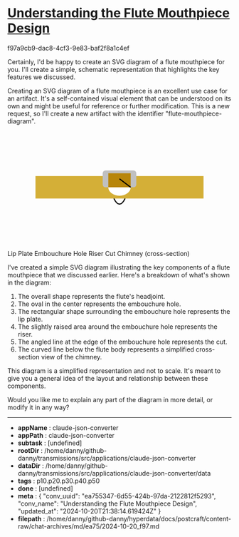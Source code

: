 # [Understanding the Flute Mouthpiece Design](https://claude.ai/chat/ea755347-6d55-424b-97da-2122812f5293)

f97a9cb9-dac8-4cf3-9e83-baf2f8a1c4ef

 Certainly, I'd be happy to create an SVG diagram of a flute mouthpiece for you. I'll create a simple, schematic representation that highlights the key features we discussed.

<antThinking>Creating an SVG diagram of a flute mouthpiece is an excellent use case for an artifact. It's a self-contained visual element that can be understood on its own and might be useful for reference or further modification. This is a new request, so I'll create a new artifact with the identifier "flute-mouthpiece-diagram".</antThinking>

<antArtifact identifier="flute-mouthpiece-diagram" type="image/svg+xml" title="Flute Mouthpiece Diagram">
<svg xmlns="http://www.w3.org/2000/svg" viewBox="0 0 400 200">
  <!-- Flute body -->
  <rect x="50" y="80" width="300" height="40" fill="#d4af37" />
  
  <!-- Embouchure hole -->
  <ellipse cx="200" cy="100" rx="20" ry="15" fill="white" />
  
  <!-- Lip plate -->
  <rect x="170" y="70" width="60" height="30" rx="5" ry="5" fill="#c0c0c0" />
  
  <!-- Riser -->
  <rect x="180" y="75" width="40" height="25" fill="#b8860b" />
  
  <!-- Cut (simplified representation) -->
  <line x1="200" y1="85" x2="220" y2="100" stroke="black" stroke-width="2" />
  
  <!-- Chimney (simplified cross-section view) -->
  <path d="M190 120 Q200 140 210 120" fill="none" stroke="black" stroke-width="2" />
  
  <!-- Labels -->
  <text x="200" y="50" text-anchor="middle" font-size="14">Lip Plate</text>
  <text x="200" y="150" text-anchor="middle" font-size="14">Embouchure Hole</text>
  <text x="260" y="90" text-anchor="start" font-size="14">Riser</text>
  <text x="230" y="110" text-anchor="start" font-size="14">Cut</text>
  <text x="200" y="180" text-anchor="middle" font-size="14">Chimney (cross-section)</text>
</svg>
</antArtifact>

I've created a simple SVG diagram illustrating the key components of a flute mouthpiece that we discussed earlier. Here's a breakdown of what's shown in the diagram:

1. The overall shape represents the flute's headjoint.
2. The oval in the center represents the embouchure hole.
3. The rectangular shape surrounding the embouchure hole represents the lip plate.
4. The slightly raised area around the embouchure hole represents the riser.
5. The angled line at the edge of the embouchure hole represents the cut.
6. The curved line below the flute body represents a simplified cross-section view of the chimney.

This diagram is a simplified representation and not to scale. It's meant to give you a general idea of the layout and relationship between these components. 

Would you like me to explain any part of the diagram in more detail, or modify it in any way?

---

* **appName** : claude-json-converter
* **appPath** : claude-json-converter
* **subtask** : [undefined]
* **rootDir** : /home/danny/github-danny/transmissions/src/applications/claude-json-converter
* **dataDir** : /home/danny/github-danny/transmissions/src/applications/claude-json-converter/data
* **tags** : p10.p20.p30.p40.p50
* **done** : [undefined]
* **meta** : {
  "conv_uuid": "ea755347-6d55-424b-97da-2122812f5293",
  "conv_name": "Understanding the Flute Mouthpiece Design",
  "updated_at": "2024-10-20T21:38:14.619424Z"
}
* **filepath** : /home/danny/github-danny/hyperdata/docs/postcraft/content-raw/chat-archives/md/ea75/2024-10-20_f97.md